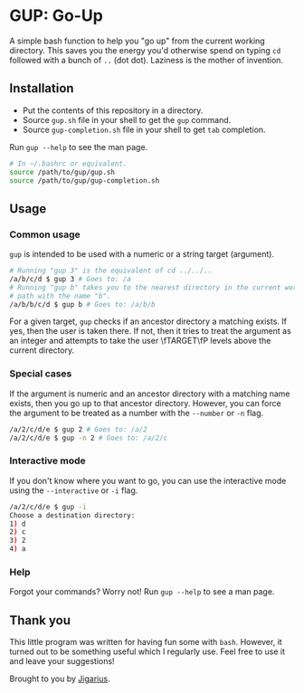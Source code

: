 # GUP: Go-Up

A simple bash function to help you "go up" from the current working directory.
This saves you the energy you'd otherwise spend on typing `cd` followed with a
bunch of `..` (dot dot). Laziness is the mother of invention.

## Installation

* Put the contents of this repository in a directory.
* Source `gup.sh` file in your shell to get the `gup` command.
* Source `gup-completion.sh` file in your shell to get `tab` completion.

Run `gup --help` to see the man page.

```bash
# In ~/.bashrc or equivalent.
source /path/to/gup/gup.sh
source /path/to/gup/gup-completion.sh
```

## Usage

### Common usage

`gup` is intended to be used with a numeric or a string target (argument).

```bash
# Running "gup 3" is the equivalent of cd ../../..
/a/b/c/d $ gup 3 # Goes to: /a
# Running "gup b" takes you to the nearest directory in the current working
# path with the name "b".
/a/b/b/c/d $ gup b # Goes to: /a/b/b
```

For a given target, `gup` checks if an ancestor directory a matching
exists. If yes, then the user is taken there. If not, then it tries to treat
the argument as an integer and attempts to take the user \fTARGET\fP levels
above the current directory.

### Special cases

If the argument is numeric and an ancestor directory with a matching name
exists, then you go up to that ancestor directory. However, you can force the
argument to be treated as a number with the `--number` or `-n` flag.

```bash
/a/2/c/d/e $ gup 2 # Goes to: /a/2
/a/2/c/d/e $ gup -n 2 # Goes to: /a/2/c
```

### Interactive mode

If you don't know where you want to go, you can use the interactive mode
using the `--interactive` or `-i` flag.

```bash
/a/2/c/d/e $ gup -i
Choose a destination directory:
1) d
2) c
3) 2
4) a
```

### Help

Forgot your commands? Worry not! Run `gup --help` to see a man page.

## Thank you

This little program was written for having fun some with `bash`. However, it
turned out to be something useful which I regularly use. Feel free to use it
and leave your suggestions!

Brought to you by [Jigarius](https://jigarius.com/).
